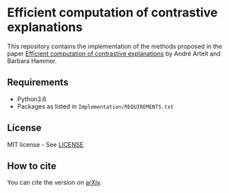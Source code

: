 # Efficient computation of contrastive explanations

This repository contains the implementation of the methods proposed in the paper [Efficient computation of contrastive explanations](paper.pdf) by André Artelt and Barbara Hammer.

## Requirements

- Python3.6
- Packages as listed in `Implementation/REQUIREMENTS.txt`

## License

MIT license - See [LICENSE](LICENSE)

## How to cite

You can cite the version on [arXiv](TODO).
